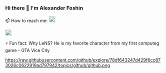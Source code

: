 ### Hi there 👋 I'm Alexander Foshin

📫 How to reach me: [<img src="https://raw.githubusercontent.com/gilbarbara/logos/main/logos/telegram.svg" width="20" height="20">](https://t.me/alexander_foshin)

<img src="https://raw.githubusercontent.com/gilbarbara/logos/main/logos/telegram.svg" width="20" height="20">

⚡ Fun fact: Why LeNS? He is my favorite character from my first computeg game - GTA Vice City

<!--
**LeNS793/LeNS793** is a ✨ _special_ ✨ repository because its `README.md` (this file) appears on your GitHub profile.

Here are some ideas to get you started:

- 🔭 I’m currently working on ...
- 🌱 I’m currently learning ...
- 👯 I’m looking to collaborate on ...
- 🤔 I’m looking for help with ...
- 💬 Ask me about ...

- 😄 Pronouns: ...

-->
https://raw.githubusercontent.com/github/explore/78df643247d429f6cc873026c0622819ad797942/topics/github/github.png
